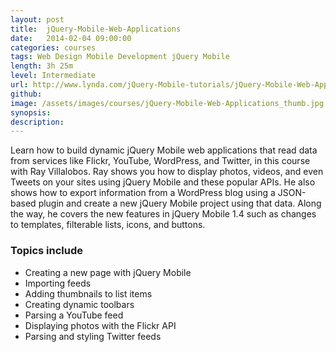 ```yaml
---
layout:	post
title:  jQuery-Mobile-Web-Applications
date:   2014-02-04 09:00:00
categories: courses
tags: Web Design Mobile Development jQuery Mobile
length: 3h 25m
level: Intermediate
url: http://www.lynda.com/jQuery-Mobile-tutorials/jQuery-Mobile-Web-Applications/156619-2.html
github:
image: /assets/images/courses/jQuery-Mobile-Web-Applications_thumb.jpg
synopsis:
description:
---
```


Learn how to build dynamic jQuery Mobile web applications that read data from services like Flickr, YouTube, WordPress, and Twitter, in this course with Ray Villalobos. Ray shows you how to display photos, videos, and even Tweets on your sites using jQuery Mobile and these popular APIs. He also shows how to export information from a WordPress blog using a JSON-based plugin and create a new jQuery Mobile project using that data. Along the way, he covers the new features in jQuery Mobile 1.4 such as changes to templates, filterable lists, icons, and buttons.

### Topics include

- Creating a new page with jQuery Mobile
- Importing feeds
- Adding thumbnails to list items
- Creating dynamic toolbars
- Parsing a YouTube feed
- Displaying photos with the Flickr API
- Parsing and styling Twitter feeds
